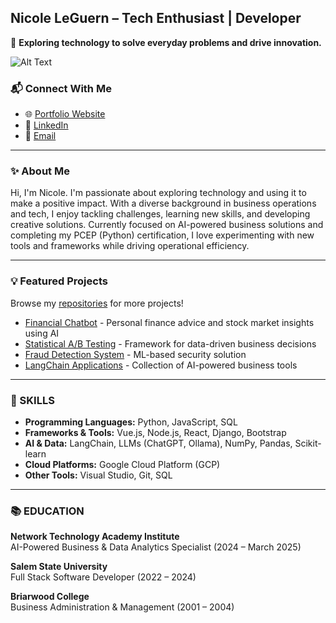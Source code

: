 ## Nicole LeGuern – Tech Enthusiast | Developer

🌟 **Exploring technology to solve everyday problems and drive innovation.**

![Alt Text](https://media.giphy.com/media/L1R1tvI9svkIWwpVYr/giphy.gif?cid=790b7611jmlj3g3euiy1dj2kzvme84suyqp0d2wk2h9o5a8z&ep=v1_gifs_search&rid=giphy.gif&ct=g)

### 📬 Connect With Me
- 🌐 [Portfolio Website](https://codequeenie.github.io/personal_website/)
- 💼 [LinkedIn](https://www.linkedin.com/in/nicole-leguern)
- 📧 [Email](mailto:nicoleleguern.pro@gmail.com)

---

### ✨ About Me

Hi, I'm Nicole. I'm passionate about exploring technology and using it to make a positive impact. With a diverse background in business operations and tech, I enjoy tackling challenges, learning new skills, and developing creative solutions. Currently focused on AI-powered business solutions and completing my PCEP (Python) certification, I love experimenting with new tools and frameworks while driving operational efficiency.

---

### 💡 Featured Projects

Browse my [repositories](https://github.com/CodeQueenie?tab=repositories) for more projects!

- [Financial Chatbot](https://github.com/CodeQueenie/financial-chatbot) - Personal finance advice and stock market insights using AI
- [Statistical A/B Testing](https://github.com/CodeQueenie/ab-testing) - Framework for data-driven business decisions
- [Fraud Detection System](https://github.com/CodeQueenie/fraud-detection) - ML-based security solution
- [LangChain Applications](https://github.com/CodeQueenie/langchain-apps) - Collection of AI-powered business tools

---

### 🔧 SKILLS

- **Programming Languages:** Python, JavaScript, SQL  
- **Frameworks & Tools:** Vue.js, Node.js, React, Django, Bootstrap  
- **AI & Data:** LangChain, LLMs (ChatGPT, Ollama), NumPy, Pandas, Scikit-learn  
- **Cloud Platforms:** Google Cloud Platform (GCP)  
- **Other Tools:** Visual Studio, Git, SQL

---

### 📚 EDUCATION

**Network Technology Academy Institute**  
AI-Powered Business & Data Analytics Specialist (2024 – March 2025)

**Salem State University**  
Full Stack Software Developer (2022 – 2024)

**Briarwood College**  
Business Administration & Management (2001 – 2004)
